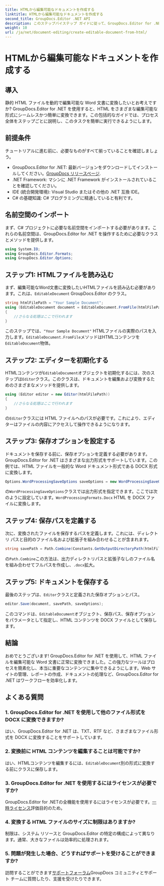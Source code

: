 ```yaml
---
title: HTMLから編集可能なドキュメントを作成する
linktitle: HTMLから編集可能なドキュメントを作成する
second_title: GroupDocs.Editor .NET API
description: このステップバイステップ ガイドに従って、GroupDocs.Editor for .NET を使用して HTML を編集可能な Word 文書に変換します。ドキュメント管理ワークフローを効率化するのに最適です。
weight: 10
url: /ja/net/document-editing/create-editable-document-from-html/
---
```


# HTMLから編集可能なドキュメントを作成する

## 導入
静的 HTML ファイルを動的で編集可能な Word 文書に変換したいとお考えですか? GroupDocs.Editor for .NET を使用すると、HTML をさまざまな編集可能な形式にシームレスかつ簡単に変換できます。この包括的なガイドでは、プロセス全体をステップごとに説明し、このタスクを簡単に実行できるようにします。
## 前提条件
チュートリアルに進む前に、必要なものがすべて揃っていることを確認しましょう。
-  GroupDocs.Editor for .NET: 最新バージョンをダウンロードしてインストールしてください。[GroupDocs リリースページ](https://releases.groupdocs.com/editor/net/).
- .NET Framework: マシンに .NET Framework がインストールされていることを確認してください。
- IDE (統合開発環境): Visual Studio またはその他の .NET 互換 IDE。
- C# の基礎知識: C# プログラミングに精通していると有利です。
## 名前空間のインポート
まず、C# プロジェクトに必要な名前空間をインポートする必要があります。これらの名前空間は、GroupDocs.Editor for .NET を操作するために必要なクラスとメソッドを提供します。
```csharp
using System.IO;
using GroupDocs.Editor.Formats;
using GroupDocs.Editor.Options;
```
## ステップ1: HTMLファイルを読み込む
まず、編集可能なWord文書に変換したいHTMLファイルを読み込む必要があります。これは、`EditableDocument` GroupDocs.Editor のクラス。

```csharp
string htmlFilePath = "Your Sample Document";
using (EditableDocument document = EditableDocument.FromFile(htmlFilePath, null))
{
    //さらなる処理はここで行われます
}
```
このステップでは、`"Your Sample Document"` HTMLファイルの実際のパスを入力します。`EditableDocument.FromFile`メソッドはHTMLコンテンツを`EditableDocument`物体。
## ステップ2: エディターを初期化する
HTMLコンテンツが`EditableDocument`オブジェクトを初期化するには、次のステップは`Editor`クラス。このクラスは、ドキュメントを編集および変換するためのさまざまなメソッドを提供します。

```csharp
using (Editor editor = new Editor(htmlFilePath))
{
    //さらなる処理はここで行われます
}
```
の`Editor`クラスには HTML ファイルへのパスが必要です。これにより、エディターはファイルの内容にアクセスして操作できるようになります。
## ステップ3: 保存オプションを設定する
ドキュメントを保存する前に、保存オプションを定義する必要があります。GroupDocs.Editor for .NET はさまざまな出力形式をサポートしています。この例では、HTML ファイルを一般的な Word ドキュメント形式である DOCX 形式に変換します。

```csharp
Options.WordProcessingSaveOptions saveOptions = new WordProcessingSaveOptions(WordProcessingFormats.Docx);
```
の`WordProcessingSaveOptions`クラスでは出力形式を指定できます。ここでは次のように設定しています。`WordProcessingFormats.Docx` HTML を DOCX ファイルに変換します。
## ステップ4: 保存パスを定義する
次に、変換されたファイルを保存するパスを定義します。これには、ディレクトリ パスと目的のファイル名および拡張子を組み合わせることが含まれます。

```csharp
string savePath = Path.Combine(Constants.GetOutputDirectoryPath(htmlFilePath), Path.GetFileNameWithoutExtension(htmlFilePath) + ".docx");
```
の`Path.Combine`この方法は、出力ディレクトリパスと拡張子なしのファイル名を組み合わせてフルパスを作成し、`.docx`拡大。
## ステップ5: ドキュメントを保存する
最後のステップは、`Editor`クラスと定義された保存オプションとパス。

```csharp
editor.Save(document, savePath, saveOptions);
```
このコマンドは、`EditableDocument`オブジェクト、保存パス、保存オプションをパラメータとして指定し、HTML コンテンツを DOCX ファイルとして保存します。
## 結論
おめでとうございます! GroupDocs.Editor for .NET を使用して、HTML ファイルを編集可能な Word 文書に正常に変換できました。この強力なツールはプロセスを簡素化し、本当に重要なコンテンツに集中できるようにします。Web サイトの管理、レポートの作成、ドキュメントの処理など、GroupDocs.Editor for .NET はワークフローを効率化します。
## よくある質問
### 1. GroupDocs.Editor for .NET を使用して他のファイル形式を DOCX に変換できますか?
はい、GroupDocs.Editor for .NET は、TXT、RTF など、さまざまなファイル形式を DOCX に変換することをサポートしています。
### 2. 変換前に HTML コンテンツを編集することは可能ですか?
はい、HTMLコンテンツを編集するには、`EditableDocument`別の形式に変換する前にクラスに保存します。
### 3. GroupDocs.Editor for .NET を使用するにはライセンスが必要ですか?
 GroupDocs.Editor for .NETの全機能を使用するにはライセンスが必要です。[一時ライセンス](https://purchase.groupdocs.com/temporary-license/)評価目的のため。
### 4. 変換する HTML ファイルのサイズに制限はありますか?
制限は、システム リソースと GroupDocs.Editor の特定の構成によって異なります。通常、大きなファイルは効率的に処理されます。
### 5. 問題が発生した場合、どうすればサポートを受けることができますか?
訪問することができます[サポートフォーラム](https://forum.groupdocs.com/c/editor/20)GroupDocs コミュニティとサポート チームに質問したり、支援を受けたりできます。